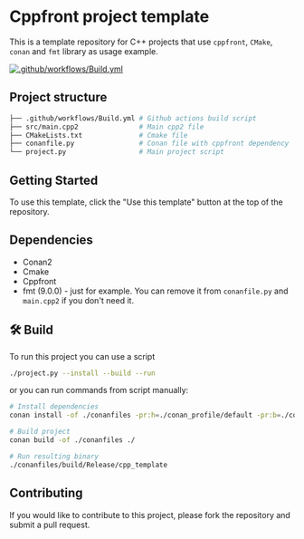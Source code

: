 # Cppfront project template

This is a template repository for C++ projects that use `cppfront`, `CMake`, `conan` and `fmt` library as usage example.

[![.github/workflows/Build.yml](https://github.com/SavenkovIgor/cpp-template/actions/workflows/Build.yml/badge.svg)](https://github.com/SavenkovIgor/cpp-template/actions/workflows/Build.yml)

## Project structure

```bash
├── .github/workflows/Build.yml # Github actions build script
├── src/main.cpp2               # Main cpp2 file
├── CMakeLists.txt              # Cmake file
├── conanfile.py                # Conan file with cppfront dependency
└── project.py                  # Main project script
```

## Getting Started

To use this template, click the "Use this template" button at the top of the repository.

## Dependencies

- Conan2
- Cmake
- Cppfront
- fmt (9.0.0) - just for example. You can remove it from `conanfile.py` and `main.cpp2` if you don't need it.

## :hammer_and_wrench: Build

To run this project you can use a script

```bash
./project.py --install --build --run
```

or you can run commands from script manually:

```bash
# Install dependencies
conan install -of ./conanfiles -pr:h=./conan_profile/default -pr:b=./conan_profile/default --build=missing ./

# Build project
conan build -of ./conanfiles ./

# Run resulting binary
./conanfiles/build/Release/cpp_template
```

## Contributing

If you would like to contribute to this project, please fork the repository and submit a pull request.
